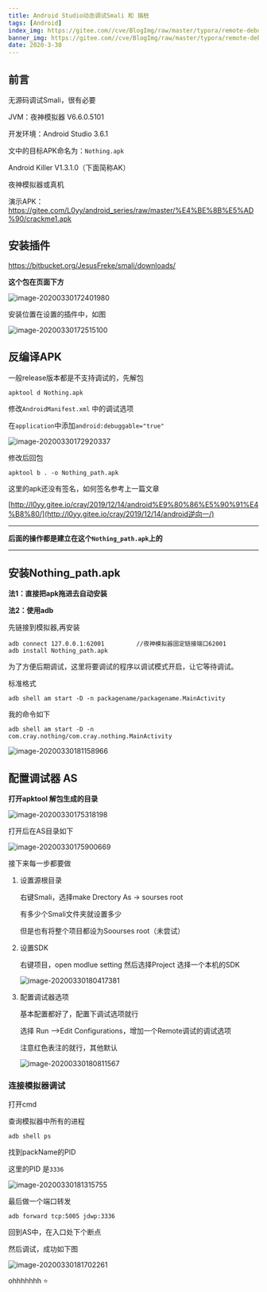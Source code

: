 ```yaml
---
title: Android Studio动态调试Smali 和 插桩
tags: [Android]
index_img: https://gitee.com//cve/BlogImg/raw/master/typora/remote-debugging.png
banner_img: https://gitee.com//cve/BlogImg/raw/master/typora/remote-debugging.png
date: 2020-3-30
---
```


## 前言

无源码调试Smali，很有必要

JVM：夜神模拟器 V6.6.0.5101

开发环境：Android Studio 3.6.1

文中的目标APK命名为：`Nothing.apk`



Android Killer V1.3.1.0（下面简称AK）

夜神模拟器或真机

演示APK：https://gitee.com/L0yy/android_series/raw/master/%E4%BE%8B%E5%AD%90/crackme1.apk



## 安装插件

https://bitbucket.org/JesusFreke/smali/downloads/

**这个包在页面下方**

![image-20200330172401980](https://gitee.com//cve/BlogImg/raw/master/typora/image-20200330172401980.png)

安装位置在设置的插件中，如图

![image-20200330172515100](https://gitee.com//cve/BlogImg/raw/master/typora/image-20200330172515100.png)

## 反编译APK

一般release版本都是不支持调试的，先解包

`apktool d Nothing.apk`

修改`AndroidManifest.xml` 中的调试选项

在`application`中添加`android:debuggable="true"`

![image-20200330172920337](https://gitee.com//cve/BlogImg/raw/master/typora/image-20200330181158966.png)

修改后回包

`apktool b . -o Nothing_path.apk`

这里的apk还没有签名，如何签名参考上一篇文章

[http://l0yy.gitee.io/cray/2019/12/14/android%E9%80%86%E5%90%91%E4%B8%80/](http://l0yy.gitee.io/cray/2019/12/14/android逆向一/)

-----------

**后面的操作都是建立在这个`Nothing_path.apk`上的**

----------

## 安装Nothing_path.apk

**法1：直接把apk拖进去自动安装**

**法2：使用adb**

先链接到模拟器,再安装

```shell
adb connect 127.0.0.1:62001			//夜神模拟器固定链接端口62001
adb install Nothing_path.apk
```



为了方便后期调试，这里将要调试的程序以调试模式开启，让它等待调试。

标准格式 

`adb shell am start -D -n packagename/packagename.MainActivity`

我的命令如下

`adb shell am start -D -n com.cray.nothing/com.cray.nothing.MainActivity`

![image-20200330181158966](https://gitee.com//cve/BlogImg/raw/master/typora/image-20200330175318198.png)



## 配置调试器 AS

**打开apktool 解包生成的目录**

![image-20200330175318198](https://gitee.com//cve/BlogImg/raw/master/typora/image-20200330172920337.png)

打开后在AS目录如下 

![image-20200330175900669](https://gitee.com//cve/BlogImg/raw/master/typora/image-20200330175900669.png)

接下来每一步都要做

1. 设置源根目录

   右键Smali，选择make Drectory As -> sourses root 

   有多少个Smali文件夹就设置多少

   但是也有将整个项目都设为Soourses root（未尝试）

2. 设置SDK

   右键项目，open modlue setting 然后选择Project 选择一个本机的SDK

   ![image-20200330180417381](https://gitee.com//cve/BlogImg/raw/master/typora/image-20200330180417381.png)

3. 配置调试器选项

   基本配置都好了，配置下调试选项就行

   选择 Run -->Edit Configurations，增加一个Remote调试的调试选项

   注意红色表注的就行，其他默认

   ![image-20200330180811567](https://gitee.com//cve/BlogImg/raw/master/typora/image-20200330181702261.png)



### 连接模拟器调试

打开cmd

查询模拟器中所有的进程

`adb shell ps`

找到packName的PID

这里的PID 是`3336`

![image-20200330181315755](https://gitee.com//cve/BlogImg/raw/master/typora/image-20200330180811567.png)

最后做一个端口转发

`adb forward tcp:5005 jdwp:3336`



回到AS中，在入口处下个断点

然后调试，成功如下图

![image-20200330181702261](https://gitee.com//cve/BlogImg/raw/master/typora/image-20200330181315755.png)



ohhhhhhh :star:

